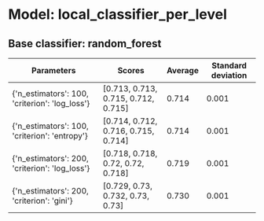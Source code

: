 # Model: local_classifier_per_level
## Base classifier: random_forest
|Parameters|Scores|Average|Standard deviation|
|----------|------|-------|------------------|
|{'n_estimators': 100, 'criterion': 'log_loss'}|[0.713, 0.713, 0.715, 0.712, 0.715]|0.714|0.001|
|{'n_estimators': 100, 'criterion': 'entropy'}|[0.714, 0.712, 0.716, 0.715, 0.714]|0.714|0.001|
|{'n_estimators': 200, 'criterion': 'log_loss'}|[0.718, 0.718, 0.72, 0.72, 0.718]|0.719|0.001|
|{'n_estimators': 200, 'criterion': 'gini'}|[0.729, 0.73, 0.732, 0.73, 0.73]|0.730|0.001|
